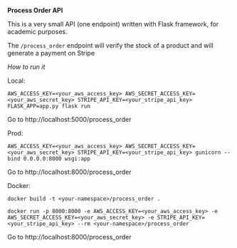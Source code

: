 **Process Order API**

This is a very small API (one endpoint) written with Flask framework, for academic purposes. 

The `/process_order` endpoint will verify the stock of a product and will generate a payment on Stripe

*How to run it*

Local:

`AWS_ACCESS_KEY=<your_aws_access_key> AWS_SECRET_ACCESS_KEY=<your_aws_secret_key> STRIPE_API_KEY=<your_stripe_api_key> FLASK_APP=app.py flask run`

Go to http://localhost:5000/process_order

Prod:

`AWS_ACCESS_KEY=<your_aws_access_key> AWS_SECRET_ACCESS_KEY=<your_aws_secret_key> STRIPE_API_KEY=<your_stripe_api_key> gunicorn --bind 0.0.0.0:8000 wsgi:app`

Go to http://localhost:8000/process_order

Docker:

`docker build -t <your-namespace>/process_order .`

`docker run -p 8000:8000 -e AWS_ACCESS_KEY=<your_aws_access_key> -e AWS_SECRET_ACCESS_KEY=<your_aws_secret_key> -e STRIPE_API_KEY=<your_stripe_api_key> --rm <your-namespace>/process_order`

Go to http://localhost:8000/process_order

